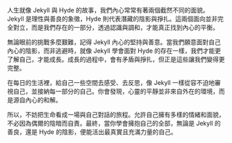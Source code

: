 人生就像 Jekyll 與 Hyde 的故事，我們內心常常有著兩個截然不同的面貌。Jekyll 是理性與善良的象徵，Hyde 則代表潛藏的陰影與掙扎。這兩個面向並非完全對立，而是我們存在的一部分，透過認識與調和，才能真正找到內心的平衡。

無論眼前的挑戰多麼艱難，記得 Jekyll 內心的堅持與善意。當我們願意面對自己內心的陰影，而非逃避時，就像 Jekyll 學會面對 Hyde 的存在一樣，我們才能更了解自己，才能成長。成長的過程中，會有矛盾與掙扎，但正是這些讓我們變得更完整。

在每日的生活裡，給自己一些空間去感受、去反思，像 Jekyll 一樣從容不迫地審視自己，並接納每一部分的自己。你會發現，心靈的平靜並非來自外在的環境，而是源自內心的和解。

所以，不妨把生命看成一場與自己對話的旅程。允許自己擁有多樣的情緒和面貌，不必因為偶爾的陰暗而自責。最終，當你學會擁抱自己的全部，無論是 Jekyll 的善良，還是 Hyde 的陰影，便能活出最真實且充滿力量的自己。